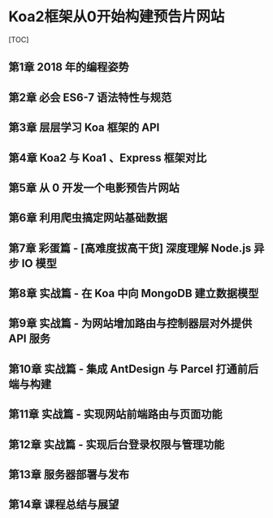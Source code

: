# Koa2框架从0开始构建预告片网站

[TOC]

## 第1章 2018 年的编程姿势



## 第2章 必会 ES6-7 语法特性与规范



## 第3章 层层学习 Koa 框架的 API



## 第4章 Koa2 与 Koa1 、Express 框架对比



## 第5章 从 0 开发一个电影预告片网站



## 第6章 利用爬虫搞定网站基础数据



## 第7章 彩蛋篇 - [高难度拔高干货] 深度理解 Node.js 异步 IO 模型



## 第8章 实战篇 - 在 Koa 中向 MongoDB 建立数据模型



## 第9章 实战篇 - 为网站增加路由与控制器层对外提供 API 服务



## 第10章 实战篇 - 集成 AntDesign 与 Parcel 打通前后端与构建



## 第11章 实战篇 - 实现网站前端路由与页面功能



## 第12章 实战篇 - 实现后台登录权限与管理功能



## 第13章 服务器部署与发布



## 第14章 课程总结与展望


